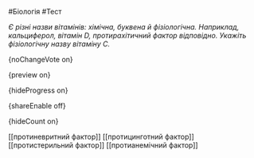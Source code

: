 #Біологія #Тест

*Є різні назви вітамінів: хімічна, буквена й фізіологічна. Наприклад, кальциферол, вітамін D, протирахітичний фактор відповідно. Укажіть фізіологічну назву вітаміну С.*

{noChangeVote on}

{preview on}

{hideProgress on}

{shareEnable off}

{hideCount on}

[[протиневритний фактор]]
[[протицинготний фактор]]
[[протистерильний фактор]]
[[протианемічний фактор]]
